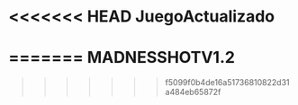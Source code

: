 <<<<<<< HEAD
JuegoActualizado
================
=======
MADNESSHOTV1.2
==============
>>>>>>> f5099f0b4de16a51736810822d31a484eb65872f
